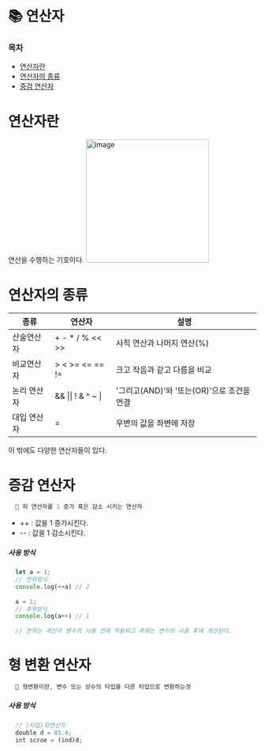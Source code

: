# 📚 연산자

### 목차

- [연산자란](#연산자란)
- [연산자의 종류](#연산자의-종류)
- [증감 연산자](#증감-연산자)

# 연산자란

연산을 수행하는 기호이다.
<img width="249" alt="image" src="https://github.com/bhyunnie/standard-of-java/assets/129918927/0a1585e8-a4f4-4ccb-aac1-fd1312daa60a">

# 연산자의 종류

| 종류        | 연산자             | 설명                                       |
| ----------- | ------------------ | ------------------------------------------ |
| 산술연산자  | + - \* / % << >>   | 사칙 연산과 나머지 연산(%)                 |
| 비교연산자  | > < >= <= == !=    | 크고 작음과 같고 다름을 비교               |
| 논리 연산자 | && \|\| ! & ^ ~ \| | '그리고(AND)'와 '또는(OR)'으로 조건을 연결 |
| 대입 연산자 | =                  | 우변의 값을 좌변에 저장                    |

이 밖에도 다양한 연산자들이 있다.

# 증감 연산자
```javascript
  🎯 피 연산자를 1 증가 혹은 감소 시키는 연산자
```
- ++ : 값을 1 증가시킨다.
- -- : 값을 1 감소시킨다.

##### 사용 방식
```javascript  
  let a = 1;
  // 전위방식
  console.log(++a) // 2
  
  a = 1;
  // 후위방식
  console.log(a++) // 1
  
  // 전위는 계산이 변수의 사용 전에 적용되고 후위는 변수의 사용 후에 계산된다.
```

# 형 변환 연산자
```javascript
  🎯 형변환이란, 변수 또는 상수의 타입을 다른 타입으로 변환하는것
```
##### 사용 방식
```javascript
  // (타입)피연산자
  double d = 85.4;
  int scroe = (ind)d;
```  
